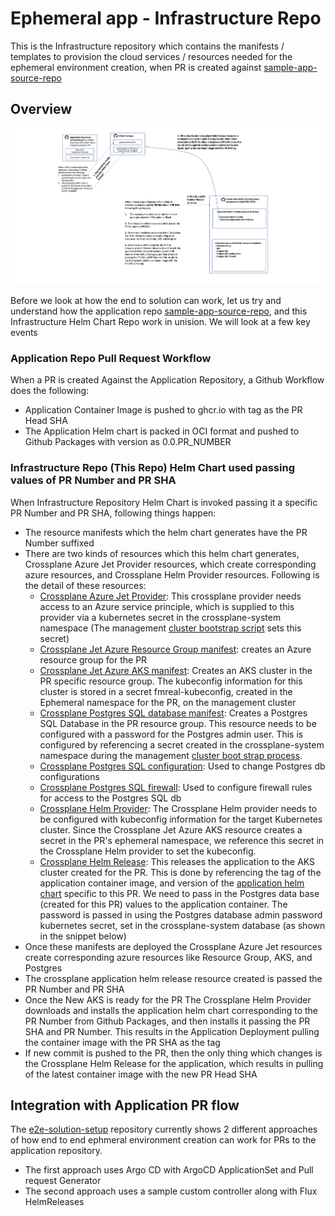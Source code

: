 # Ephemeral app - Infrastructure Repo

This is the Infrastructure repository which contains the manifests / templates to provision the cloud services / resources needed for the ephemeral environment creation, when PR is created against [sample-app-source-repo](https://github.com/cse-labs/platformops-ephemeral-test-env/sample-app-source-repo/)

## Overview

![Overview](images/infra--repo-overview.png)

Before we look at how the end to solution can work, let us try and understand how the application repo [sample-app-source-repo](https://github.com/cse-labs/platformops-ephemeral-test-env/sample-app-source-repo/), and this Infrastructure Helm Chart Repo work in unision. We will look at a few key events

### Application Repo Pull Request Workflow

When a PR is created Against the Application Repository, a Github Workflow does the following:
* Application Container Image is pushed to ghcr.io with tag as the PR Head SHA
* The Application Helm chart is packed in OCI format and pushed to Github Packages with version as 0.0.PR_NUMBER

### Infrastructure Repo (This Repo) Helm Chart used passing values of PR Number and PR SHA

When Infrastructure Repository Helm Chart is invoked passing it a specific PR Number and PR SHA, following things happen:
* The resource manifests which the helm chart generates have the PR Number suffixed
* There are two kinds of resources which this helm chart generates, Crossplane Azure Jet Provider resources, which create corresponding azure resources, and Crossplane Helm Provider resources. Following is the detail of these resources:
  * [Crossplane Azure Jet Provider](https://github.com/cse-labs/platformops-ephemeral-test-env/tree/main/environment-infra-helm-repo/ephemeral-env/templates/jet-provider.yaml): This crossplane provider needs access to an Azure service principle, which is supplied to this provider via a kubernetes secret in the crossplane-system namespace (The management [cluster bootstrap script](https://github.com/cse-labs/platformops-ephemeral-test-env/tree/main/e2e-solution-setup/mgmt-server-install/setup-mgmt-cluster.sh) sets this secret) 
  * [Crossplane Jet Azure Resource Group manifest](https://github.com/cse-labs/platformops-ephemeral-test-env/tree/main/environment-infra-helm-repo/ephemeral-env/templates/rg.yaml): creates an Azure resource group for the PR
  * [Crossplane Jet Azure AKS manifest](https://github.com/cse-labs/platformops-ephemeral-test-env/blob/main/environment-infra-helm-repo/ephemeral-env/templates/aks-simple.yaml): Creates an AKS cluster in the PR specific resource group. The kubeconfig information for this cluster is stored in a secret fmreal-kubeconfig, created in the Ephemeral namespace for the PR, on the management cluster 
  * [Crossplane Postgres SQL database manifest](https://github.com/cse-labs/platformops-ephemeral-test-env/tree/main/environment-infra-helm-repo/ephemeral-env/templates/pg-sql-server.yaml): Creates a Postgres SQL Database in the PR resource group. This resource needs to be configured with a password for the Postgres admin user. This is configured by referencing a secret created in the crossplane-system namespace during the management [cluster boot strap process](https://github.com/cse-labs/platformops-ephemeral-test-env/tree/main/e2e-solution-setup/mgmt-server-install/setup-mgmt-cluster.sh). 
  * [Crossplane Postgres SQL configuration](https://github.com/cse-labs/platformops-ephemeral-test-env/tree/main/environment-infra-helm-repo/ephemeral-env/templates/pg-sql-configuration.yaml): Used to change Postgres db configurations
  * [Crossplane Postgres SQL firewall](https://github.com/cse-labs/platformops-ephemeral-test-env/tree/main/environment-infra-helm-repo/ephemeral-env/templates/pg-sql-fw-rule.yaml): Used to configure firewall rules for access to the Postgres SQL db
  * [Crossplane Helm Provider](https://github.com/cse-labs/platformops-ephemeral-test-env/tree/main/environment-infra-helm-repo/ephemeral-env/templates/helm-provider.yaml): The Crossplane Helm provider needs to be configured with kubeconfig information for the target Kubernetes cluster. Since the Crossplane Jet Azure AKS  resource creates a secret in the PR's ephemeral namespace, we reference this secret in the Crossplane Helm provider to set the kubeconfig.
  * [Crossplane Helm Release](https://github.com/cse-labs/platformops-ephemeral-test-env/tree/main/environment-infra-helm-repo/ephemeral-env/templates/helm-release-app.yaml): This releases the application to the AKS cluster created for the PR. This is done by referencing the tag of the application container image, and version of the [application helm chart](https://github.com/cse-labs/platformops-ephemeral-test-env/tree/main/sample-app-source-repo/charts/app) specific to this PR. We need to pass in the Postgres data base (created for this PR) values to the application container. The password is passed in using the Postgres database admin password kubernetes secret, set in the crossplane-system database (as shown in the snippet below)
*  Once these manifests are deployed the Crossplane Azure Jet resources create corresponding azure resources like Resource Group, AKS, and Postgres
* The crossplane application helm release resource created is passed the PR Number and PR SHA
* Once the New AKS is ready for the PR The Crossplane Helm Provider downloads and installs the application helm chart corresponding to the PR Number from Github Packages, and then installs it passing the PR SHA and PR Number. This results in the Application Deployment pulling the container image with the PR SHA as the tag
* If new commit is pushed to the PR, then the only thing which changes is the Crossplane Helm Release for the application, which results in pulling of the latest container image with the new PR Head SHA

## Integration with Application PR flow
The [e2e-solution-setup](https://github.com/cse-labs/platformops-ephemeral-test-env/tree/main/e2e-solution-setup) repository currently shows 2 different approaches of how end to end ephmeral environment creation can work for PRs to the application repository.
* The first approach uses Argo CD with ArgoCD ApplicationSet and Pull request Generator
* The second approach uses a sample custom controller along with Flux HelmReleases

